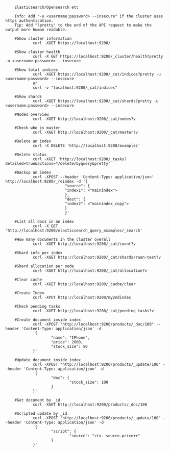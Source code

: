         Elasticsearch/Opensearch etc
        
        Info: Add "-u <username:password> --insecure" if the cluster uses https authentication.
        Tip: Add "?pretty" to the end of the API request to make the output more human readable.
        
        #Show cluster information
                curl -XGET https://localhost:9200/

        #Show cluster health
                curl -X GET https://localhost:9200/_cluster/health?pretty -u <username:password> --insecure

        #Show total indices
                curl -XGET https://localhost:9200/_cat/indices?pretty -u <username:password> --insecure
                or
                curl -v "localhost:9200/_cat/indices"

        #Show shards
                curl -XGET https://localhost:9200/_cat/shards?pretty -u <username:password> --insecure

        #Nodes overview
                curl -XGET http://localhost:9200/_cat/nodes?v

        #Check who is master
                curl -XGET http://localhost:9200/_cat/master?v

        #Delete an index
                curl -X DELETE 'http://localhost:9200/examples'

        #Delete status
                curl -XGET 'http://localhost:9200/_tasks?detailed=true&actions=*/delete/byquery&pretty'

        #Backup an index
                curl -XPOST --header 'Content-Type: application/json' http://localhost:9200/_reindex -d '{
                              "source": {
                              "index1": <"mainindex">
                              },
                              "dest": {
                              "index2": <"mainindex_copy">
                              }
                              }'

        #List all docs in an index
                curl -X GET 'http://localhost:9200/elasticsearch_query_examples/_search'

        #How many documents in the cluster overall
                curl -XGET http://localhost:9200/_cat/count?v

        #Shard info per index
                curl -XGET http://localhost:9200/_cat/shards/ruan-test?v

        #Shard allocation per node
                curl -XGET http://localhost:9200/_cat/allocation?v

        #Clear cache
                curl -XGET http://localhost:9200/_cache/clear

        #Create Index
                curl -XPUT http://localhost:9200/my2ndindex

        #Check pending tasks
                curl -XGET http://localhost:9200/_cat/pending_tasks?v
        
        #Create document inside index
                curl -XPOST "http://localhost:9200/products/_doc/100" --header 'Content-Type: application/json' -d 
                '{
                        "name": "IPhone",
                        "price": 2000,
                        "stock_size": 50
                }'

        #Update document inside index
                curl -XPOST "http://localhost:9200/products/_update/100" --header 'Content-Type: application/json' -d 
                '{
                        "doc": {
                                "stock_size": 100
                        }
                }'

        #Get document by _id
                curl -XGET http://localhost:9200/products/_doc/100

        #Scripted update by _id
                curl -XPOST "http://localhost:9200/products/_update/100" --header 'Content-Type: application/json' -d 
                '{
                        "script": {
                                "source": "ctx._source.price++"
                        }
                }'